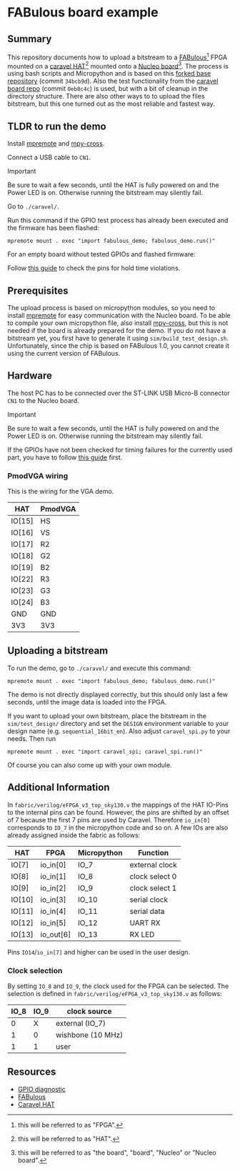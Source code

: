 # FABulous board example

## Summary

This repository documents how to upload a bitstream to a
[FABulous](https://github.com/FPGA-Research-Manchester/FABulous)[^1] FPGA
mounted on a [caravel
HAT](https://github.com/efabless/caravel_board/tree/main/hardware/nucleo/caravel_nucleo)[^2]
mounted onto a [Nucleo
board](https://www.st.com/en/evaluation-tools/nucleo-f746zg.html#overview)[^3].
The process is using bash scripts and Micropython and is based on this [forked
base repository](https://github.com/gatecat/fabulous-mpw2-bringup) (commit ```34bcb9d```).
Also the test functionality from the [caravel board
repo](https://github.com/efabless/caravel_board/tree/main) (commit
```0eb8c4c```) is used, but with a bit of cleanup in the directory structure.
There are also other ways to to upload the files bitstream, but this one turned
out as the most reliable and fastest way.

[^1]: this will be referred to as "FPGA".
[^2]: this will be referred to as "HAT".
[^3]: this will be referred to as "the board", "board", "Nucleo" or "Nucleo
  board".

## TLDR to run the demo

Install [mpremote](https://pypi.org/project/mpremote)
and
[mpy-cross](https://pypi.org/project/mpy-cross/).

Connect a USB cable to ```CN1```.

> [!IMPORTANT]
> Be sure to wait a few seconds, until the HAT is fully powered on and
> the Power LED is on. Otherwise running the bitstream may silently
> fail.

Go to ```./caravel/```.

Run this command if the GPIO test process has already been executed and the
firmware has been flashed:

```console
mpremote mount . exec "import fabulous_demo; fabulous_demo.run()"
```

For an empty board without tested GPIOs and flashed firmware:

Follow [this guide](https://github.com/efabless/caravel_board/tree/main/firmware/mpw2-5/nucleo)
to check the pins for hold time violations.

## Prerequisites

The upload process is based on micropython modules, so you
need to install [mpremote](https://pypi.org/project/mpremote) for easy
communication with the Nucleo board.
To be able to compile your own
micropython file, also install  [mpy-cross](https://pypi.org/project/mpy-cross/),
but this is not needed if the board is already prepared for the demo.
If you do not have a bitstream yet, you first have to generate it using
```sim/build_test_design.sh```. Unfortunately, since the chip is based on
FABulous 1.0, you cannot create it using the current version of FABulous.

## Hardware

The host PC has to be connected over the ST-LINK USB Micro-B connector  ```CN1```
to the Nucleo board.

> [!IMPORTANT]
> Be sure to wait a few seconds, until the HAT is fully powered on and
> the Power LED is on. Otherwise running the bitstream may silently
> fail.

If the GPIOs have not been checked for timing failures for the currently used
part, you have to follow [this
guide](https://github.com/efabless/caravel_board/tree/main/firmware/mpw2-5/nucleo)
first.

### PmodVGA wiring

This is the wiring for the VGA demo.

| HAT | PmodVGA |
|-------------|---------|
|  IO[15]     |  HS     |
|  IO[16]     |  VS     |
|  IO[17]     |  R2     |
|  IO[18]     |  G2     |
|  IO[19]     |  B2     |
|  IO[22]     |  R3     |
|  IO[23]     |  G3     |
|  IO[24]     |  B3     |
|  GND        |  GND    |
|  3V3        |  3V3    |

## Uploading a bitstream

To run the demo, go to ```./caravel/``` and execute this command:

```console
mpremote mount . exec "import fabulous_demo; fabulous_demo.run()"
```

The demo is not directly displayed correctly, but this
should only last a few seconds, until the image data is loaded into the FPGA.

If you want to upload your own bitstream, place the bitstream in the
```sim/test_design/``` directory and set the ```DESIGN``` environment variable
to your design name (e.g. ```sequential_16bit_en```). Also adjust
```caravel_spi.py``` to your needs. Then run

```console
mpremote mount . exec "import caravel_spi; caravel_spi.run()"
```

Of course you can also come up with your own module.

## Additional Information

In ```fabric/verilog/eFPGA_v3_top_sky130.v``` the mappings of the HAT
IO-Pins to the internal pins can be found. However, the pins are shifted by an
offset of 7
because the first 7 pins are used by Caravel.
Therefore ```io_in[0]``` corresponds to ```IO_7``` in the micropython code and
so on. A few IOs are also already assigned inside the fabric as follows:

| HAT         | FPGA     | Micropython | Function       |
|-------------|----------|-------------|----------------|
|  IO[7]      | io_in[0] | IO_7        | external clock |
|  IO[8]      | io_in[1] | IO_8        | clock select 0 |
|  IO[9]      | io_in[2] | IO_9        | clock select 1 |
|  IO[10]     | io_in[3] | IO_10       | serial clock   |
|  IO[11]     | io_in[4] | IO_11       | serial data    |
|  IO[12]     | io_in[5] | IO_12       | UART RX        |
|  IO[13]     | io_out[6] | IO_13       | RX LED        |

Pins ```IO14```/```io_in[7]``` and higher can be used in the user design.

### Clock selection

By setting ```IO_8``` and ```IO_9```, the clock used for the FPGA can be selected.
The selection is defined in ```fabric/verilog/eFPGA_v3_top_sky130.v``` as follows:

| IO_8 | IO_9 | clock source        |
|------|------|---------------------|
|  0   |  X   | external (IO_7)     |
|  1   |  0   | wishbone (10 MHz)   |
|  1   |  1   | user                |

## Resources

- [GPIO diagnostic](https://github.com/efabless/caravel_board/tree/main/firmware/mpw2-5/nucleo)
- [FABulous](https://github.com/FPGA-Research-Manchester/FABulous)
- [Caravel HAT](https://github.com/efabless/caravel_board/tree/main/hardware/nucleo/caravel_nucleo)

